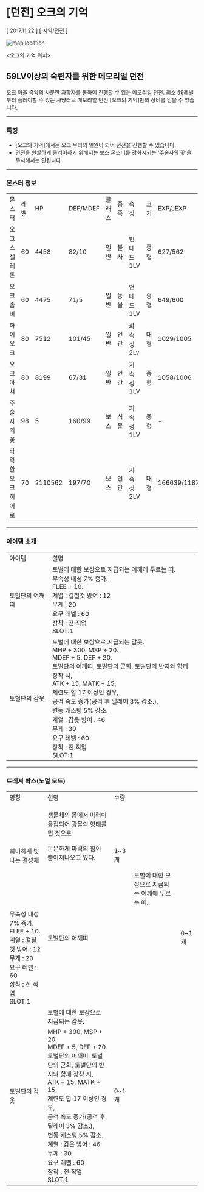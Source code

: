 # [던전] 오크의 기억

[ 2017.11.22 ] [ 지역/던전 ]

![map location](http://imgc.gnjoy.com/ufile/common/2017/11/27/115008_rhQxSCIM.bmp)

<오크의 기억 위치>

## 59LV이상의 숙련자를 위한 메모리얼 던전

오크 마을 중앙의 차분한 과학자를 통하여 진행할 수 있는 메모리얼 던전. 최소 59레벨부터 플레이할 수 있는 사냥터로 메모리얼 던전 [오크의 기억]만의 장비를 얻을 수 있습니다.

---

### 특징

* [오크의 기억]에서는 오크 무리의 일원이 되어 던전을 진행할 수 있습니다.
* 던전을 원할하게 클리어하기 위해서는 보스 몬스터를 강화시키는 ‘주술사의 꽃’을 무시해서는 안됩니다.

---

### 몬스터 정보

<table>
	<tbody>
		<tr>
			<td>몬스터</td>
			<td>레벨</td>
			<td>HP</td>
			<td>DEF/MDEF</td>
			<td>클래스</td>
			<td>종족</td>
			<td>속성</td>
			<td>크기</td>
			<td>EXP/JEXP</td>
		</tr>
		<tr>
			<td>
        <img alt="" src="http://imgc.gnjoy.com/ufile/common/2017/11/30/023723_JoP1F2Yq.png"><br/>
			  오크 스켈레톤
			</td>
			<td>60</td>
			<td>4458</td>
			<td>82/10</td>
			<td>일반</td>
			<td>불사</td>
			<td>언데드 1LV</td>
			<td>중형</td>
			<td>627/562</td>
		</tr>
		<tr>
			<td>
			  <img alt="" src="http://imgc.gnjoy.com/ufile/common/2017/11/30/023736_gXpYygYi.png"><br/>
			  오크 좀비
			</td>
			<td>60</td>
			<td>4475</td>
			<td>71/5</td>
			<td>일반</td>
			<td>동물</td>
			<td>언데드 1LV</td>
			<td>중형</td>
			<td>649/600</td>
		</tr>
		<tr>
			<td>
        <img alt="" src="http://imgc.gnjoy.com/ufile/common/2017/11/30/024058_52UhiOAD.png"><br/>
        하이 오크
			</td>
			<td>80</td>
			<td>7512</td>
			<td>101/45</td>
			<td>일반</td>
			<td>인간</td>
			<td>화속성 2Lv</td>
			<td>대형</td>
			<td>1029/1005</td>
		</tr>
		<tr>
			<td>
        <img alt="" src="http://imgc.gnjoy.com/ufile/common/2017/11/30/024106_SxXqqKBB.png"><br/>
        오크 아쳐
			</td>
			<td>80</td>
			<td>8199</td>
			<td>67/31</td>
			<td>일반</td>
			<td>인간</td>
			<td>지속성 1LV</td>
			<td>중형</td>
			<td>1058/1006</td>
		</tr>
		<tr>
			<td>
        <img alt="" src="http://imgc.gnjoy.com/ufile/common/2017/11/30/023752_7KxmucCf.png"><br/>
        주술사의 꽃
			</td>
			<td>98</td>
			<td>5</td>
			<td>160/99</td>
			<td>보스</td>
			<td>식물</td>
			<td>지속성 1LV</td>
			<td>중형</td>
			<td>-</td>
		</tr>
		<tr>
			<td>
        <img alt="" src="http://imgc.gnjoy.com/ufile/common/2017/11/30/023800_luMXIpLt.png"><br/>
        타락한 오크 히어로
			</td>
			<td>70</td>
			<td>2110562</td>
			<td>197/70</td>
			<td>보스</td>
			<td>인간</td>
			<td>지속성 2LV</td>
			<td>대형</td>
			<td>166639/118717</td>
		</tr>
	</tbody>
</table>

---

### 아이템 소개

<table>
	<tbody>
		<tr>
			<td>아이템</td>
			<td>설명</td>
		</tr>
		<tr>
			<td rowspan="2">
			<img alt="" src="http://imgc.gnjoy.com/ufile/common/2017/11/27/115400_TfLuVyAT.bmp"><br/>
			토벌단의 어깨띠
			</td>
		</tr>
		<tr>
			<td>
        토벌에 대한 보상으로 지급되는 어깨에 두르는 띠.<br/>
        무속성 내성 7% 증가.<br/>
        FLEE + 10.<br/>
        계열 : 걸칠것 방어 : 12<br/>
        무게 : 20<br/>
        요구 레벨 : 60<br/>
        장착 : 전 직업<br/>
        SLOT:1
			</td>
		</tr>
		<tr>
			<td rowspan="2">
			<img alt="" src="http://imgc.gnjoy.com/ufile/common/2017/11/27/115412_LOqqgVYR.bmp"><br/>
			토벌단의 갑옷
			</td>
		</tr>
		<tr>
			<td>
        토벌에 대한 보상으로 지급되는 갑옷.<br/>
        MHP + 300, MSP + 20.<br>
        MDEF + 5, DEF + 20.<br/>
        토벌단의 어깨띠, 토벌단의 군화, 토벌단의 반지와 함께 장착 시,<br/>
        ATK + 15, MATK + 15,<br/>
        제련도 합 17 이상인 경우,<br/>
        공격 속도 증가(공격 후 딜레이 3% 감소.),<br/>
        변동 캐스팅 5% 감소.<br/>
        계열 : 갑옷 방어 : 46<br/>
        무게 : 30<br/>
        요구 레벨 : 60<br/>
        장착 : 전 직업<br/>
        SLOT:1
			</td>
		</tr>
	</tbody>
</table>

---

### 트레져 박스(노멀 모드)

<table>
	<tbody>
		<tr>
			<td>명칭</td>
			<td>설명</td>
			<td>수량</td>
		</tr>
		<tr>
			<td rowspan="2">
			  <img alt="" src="http://imgc.gnjoy.com/ufile/common/2017/11/28/034457_Q3qaTyry.bmp"><br/>희미하게 빛나는 결정체
			</td>
			<td>
        <p>생물체의 몸에서 마력이 응집되어 광물의 형태를 띈 것으로</p>
        <p>은은하게 마력의 힘이 뿜어져나오고 있다.</p>
			</td>
			<td colspan="1" rowspan="2">1~3 개</td>
		</tr>
		<tr>
			<td rowspan="2">
			  <img alt="" src="http://imgc.gnjoy.com/ufile/common/2017/11/27/115400_TfLuVyAT.bmp"><br/>토벌단의 어깨띠
			</td>
			<td>토벌에 대한 보상으로 지급되는 어깨에 두르는 띠.</td>
			<td colspan="1" rowspan="2">0~1 개</td>
		</tr>
		<tr>
			<td>
        무속성 내성 7% 증가.<br>
        FLEE + 10.<br>
        계열 : 걸칠것 방어 : 12<br>
        무게 : 20<br>
        요구 레벨 : 60<br>
        장착 : 전 직업<br>
        SLOT:1
			</td>
		</tr>
		<tr>
			<td rowspan="2">
			  <img alt="" src="http://imgc.gnjoy.com/ufile/common/2017/11/27/115412_LOqqgVYR.bmp"><br/>토벌단의 갑옷
			</td>
			<td>토벌에 대한 보상으로 지급되는 갑옷.</td>
			<td colspan="1" rowspan="2">0~1 개</td>
		</tr>
		<tr>
			<td>
        MHP + 300, MSP + 20.<br>
        MDEF + 5, DEF + 20.<br>
        토벌단의 어깨띠, 토벌단의 군화, 토벌단의 반지와 함께 장착 시,<br>
        ATK + 15, MATK + 15,<br>
        제련도 합 17 이상인 경우,<br>
        공격 속도 증가(공격 후 딜레이 3% 감소.),<br>
        변동 캐스팅 5% 감소.<br>
        계열 : 갑옷 방어 : 46<br>
        무게 : 30<br>
        요구 레벨 : 60<br>
        장착 : 전 직업<br>
        SLOT:1
			</td>
		</tr>
	</tbody>
</table>